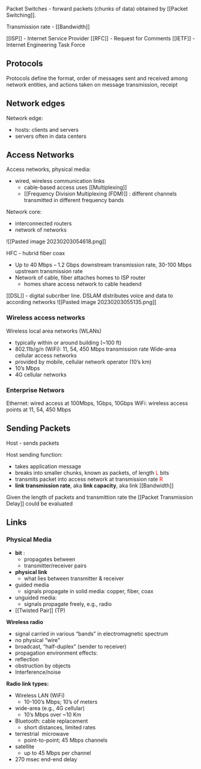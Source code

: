 
Packet Switches - forward packets (chunks of data) obtained by [[Packet Switching]].

Transmission rate - [[Bandwidth]]

[[ISP]] - Internet Service Provider
[[RFC]] - Request for Comments
[[IETF]] - Internet Engineering Task Force


## Protocols

Protocols define the format, order of messages sent and received among network entities, and actions taken on message transmission, receipt 

## Network edges

Network edge:
- hosts: clients and servers
- servers often in data centers

## Access Networks
Access networks, physical media:
- wired, wireless communication links
	- cable-based access uses [[Multiplexing]] 
	- [[Frequency Division Multiplexing (FDM)]] : different channels transmitted in different frequency bands

Network core:
- interconnected routers
- network of networks

![[Pasted image 20230203054618.png]]

HFC - hubrid fiber coax
- Up to 40 Mbps – 1.2 Gbps downstream transmission rate, 30-100 Mbps upstream transmission rate
- Network of cable, fiber attaches homes to ISP router
	- homes share access network to cable headend

[[DSL]] - digital subcriber line. DSLAM distributes voice and data to according networks
![[Pasted image 20230203055135.png]]

### Wireless access networks

Wireless local area networks (WLANs)
- typically within or around building (~100 ft)
- 802.11b/g/n (WiFi): 11, 54, 450 Mbps transmission rate
Wide-area cellular access networks
- provided by mobile, cellular network operator (10’s km)
- 10’s Mbps
- 4G cellular networks

### Enterprise Networs
Ethernet: wired access at 100Mbps, 1Gbps, 10Gbps
WiFi: wireless access points at 11, 54, 450 Mbps

## Sending Packets
Host - sends packets 

Host sending function:
- takes application message
- breaks into smaller chunks, known as packets, of length <span style="color:red;">L</span> bits
- transmits packet into access network at transmission rate <span style="color:red;">R</span>
- **link transmission rate**, aka **link capacity**, aka link [[Bandwidth]]

Given the length of packets and transmittion rate the [[Packet Transmission Delay]] could be evaluated

## Links

### Physical Media
- **bit** : 
	- propagates between  
	- transmitter/receiver pairs 
- **physical link**
	- what lies between transmitter & receiver
- guided media
	- signals propagate in solid media: copper, fiber, coax
- unguided media:
	- signals propagate freely, e.g., radio
- [[Twisted Pair]] (TP)


**Wireless radio**
- signal carried in various “bands” in electromagnetic spectrum
- no physical “wire”
- broadcast, “half-duplex” (sender to receiver)
- propagation environment effects:
- reflection
- obstruction by objects
- Interference/noise

**Radio link types:**
- Wireless LAN (WiFi)
	- 10-100’s Mbps; 10’s of meters
- wide-area (e.g., 4G cellular)
	- 10’s Mbps over ~10 Km
- Bluetooth: cable replacement
	- short distances, limited rates
- terrestrial  microwave
	- point-to-point; 45 Mbps channels
- satellite
	- up to 45 Mbps per channel
- 270 msec end-end delay

